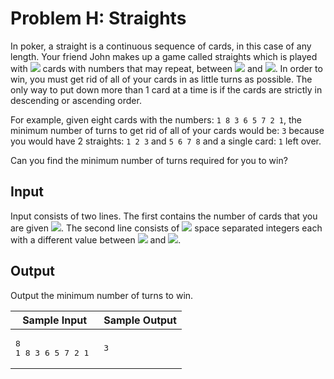 # Problem H: Straights
In poker, a straight is a continuous sequence of cards, in this case of any length. Your friend John makes up a game called straights which is played with <img src="https://render.githubusercontent.com/render/math?math=N"> cards with numbers that may repeat, between <img src="https://render.githubusercontent.com/render/math?math=1"> and <img src="https://render.githubusercontent.com/render/math?math=10^4">. In order to win, you must get rid of all of your cards in as little turns as possible. The only way to put down more than 1 card at a time is if the cards are strictly in descending or ascending order.

For example, given eight cards with the numbers: `1 8 3 6 5 7 2 1`, the minimum number of turns to get rid of all of your cards would be: `3` because you would have 2 straights: `1 2 3` and `5 6 7 8` and a single card: `1` left over.

Can you find the minimum number of turns required for you to win?

## Input
Input consists of two lines. The first contains the number of cards that you are given <img src="https://render.githubusercontent.com/render/math?math=N (1≤N≤10^4)">. The second line consists of  <img src="https://render.githubusercontent.com/render/math?math=N"> space separated integers each with a different value between <img src="https://render.githubusercontent.com/render/math?math=1"> and <img src="https://render.githubusercontent.com/render/math?math=10^4">.

## Output
Output the minimum number of turns to win.

<table>
<thead>
  <tr>
    <th>Sample Input</th>
    <th>Sample Output</th>
  </tr>
</thead>
<tbody>
  <tr>
    <td>
<pre>
8
1 8 3 6 5 7 2 1 
</pre>
    </td>
    <td>
<pre>
3
</pre>
    </td>
  </tr>
</tbody>
</table>
